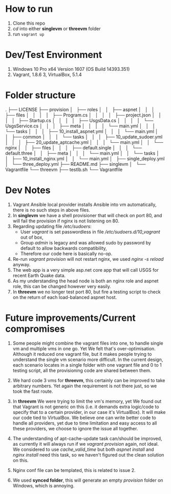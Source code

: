 # How to run

1. Clone this repo
2. *cd* into either **singlevm** or **threevm** folder
3. run ```vagrant up```

# Dev/Test Environment

1. Windows 10 Pro x64 Version 1607 (OS Build 14393.351)
2. Vagrant, 1.8.6
3, VirtualBox, 5.1.4

# Folder structure

.
├── LICENSE
├── provision
│   ├── roles
│   │   ├── aspnet
│   │   │   ├── files
│   │   │   │   ├── Program.cs
│   │   │   │   ├── project.json
│   │   │   │   ├── Startup.cs
│   │   │   │   ├── UsgsData.cs
│   │   │   │   └── UsgsService.cs
│   │   │   ├── meta
│   │   │   │   └── main.yml
│   │   │   └── tasks
│   │   │       ├── 10_install_aspnet.yml
│   │   │       └── main.yml
│   │   ├── common
│   │   │   └── tasks
│   │   │       ├── 10_update_sudoer.yml
│   │   │       ├── 20_update_aptcache.yml
│   │   │       └── main.yml
│   │   └── nginx
│   │       ├── files
│   │       │   ├── default.single
│   │       │   └── default.three
│   │       ├── meta
│   │       │   └── main.yml
│   │       └── tasks
│   │           ├── 10_install_nginx.yml
│   │           └── main.yml
│   ├── single_deploy.yml
│   └── three_deploy.yml
├── README.md
├── singlevm
│   └── Vagrantfile
└── threevm
    ├── testlb.sh
    └── Vagrantfile

# Dev Notes

1. Vagrant Ansible local provider installs Ansible into vm automatically, there is no such steps in above files.
2. In **singlevm** we have a shell provisioner that will check on port 80, and will fail the provision if nginx is not listening on 80.
3. Regarding updating file */etc/sudoers*:
   * User *vagrant* is set passwordless in file */etc/sudoers.d/10_vagrant* out of box,
   * Group *admin* is legacy and was allowed sudo by password by default to allow backwards compatibility,
   * Therefore our code here is basically no-op.
4. Re-run *vagrant provision* will not restart nginx, we used *nginx -s reload* anyway.
5. The web app is a very simple asp.net core app that will call USGS for recent Earth Quake data.
6. As my understanding the head node is both an nginx role and aspnet role, this can be changed however very easily.
7. In **threevm** we no longer test port 80, but fire a testing script to check on the return of each load-balanced aspnet host.

# Future improvements/Current compromises

1. Some people might combine the vagrant files into one, to handle single vm and multiple vms in one go. Yet We felt that's over-optimisation. Although it reduced one vagrant file, but it makes people trying to understand the single vm scenario more difficult. In the current design, each scenario locates in a single folder with one vagrant file and 0 to 1 testing script, all the provisioning code are shared between them.

2. We hard code 3 vms for **threevm**, this certainly can be improved to take arbitrary numbers. Yet again the requirement is not there just, so we took the fast route.

3. In **threevm** We were trying to limit the vm's memory, yet We found out that Vagrant is not generic on this (i.e. it demands extra logic/code to specify that to a certain provider, in our case it's VirtualBox). It will make our code tied to VirtualBox. We believe one can write better code to handle all providers, yet due to time limitation and easy access to all these providers, we choose to ignore the issue all together.

4. The understanding of apt-cache-update task can/should be improved, as currently it will always run if we *vagrant provision* again, not ideal. We considered to use *cache_valid_time* but both *aspnet install* and *nginx install* need this task, so we haven't figured out the clean solution on this.

5. Nginx conf file can be templated, this is related to issue 2.

6. We used **synced folder**, this will generate an empty *provision* folder on Windows, which is annoying.
